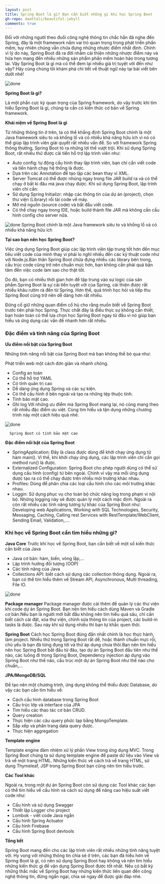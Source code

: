 ```yaml
---
layout: post
title: Spring Boot là gì? Bạn cần biết những gì khi học Spring Boot
gh-repo: daattali/beautiful-jekyll
comments: true
---
```


Đối với những người theo đuổi công nghệ thông tin chắc hẳn đã nghe đến Spring, đây là một framework nắm vai trò quan trọng trong phát triển phần mềm, tuy nhiên chúng vẫn chứa đựng những nhược điểm nhất định. Chính vì lý do này, Spring Boot đã ra đời nhằm cải thiện những nhược điểm này và hứa hẹn mang đến nhiều những sản phẩm phần mềm hoàn hảo trong tương lai. Vậy Spring Boot là gì mà có thể đem lại nhiều giá trị tuyệt vời đến như vậy? Hãy cùng chúng tôi khám phá chi tiết về thuật ngữ này tại bài viết bên dưới nhé!

![done](/assets/img/Spring-Boot.jpg)

**Spring Boot là gì?**


Là một phần cực kỳ quan trọng của Spring framework, do vậy trước khi tìm hiểu Spring Boot là gì, chúng ta cần có kiến thức cơ bản về Spring framework.

**Khái niệm về Spring Boot là gì**

Từ những thông tin ở trên, ta có thể khẳng định Spring Boot chính là một Java framework siêu to và khổng lồ và có nhiều khả năng hữu ích vì nó có thể giúp lập trình viên giải quyết rất nhiều vấn đề. So với framework Spring thông thường, Spring Boot tỏ ra những lợi thế vượt trội. Khi sử dụng Spring Boot, rất nhiều thứ được cải tiến hỗ trợ lập trình viên như:

* Auto config: tự động cấu hình thay lập trình viên, bạn chỉ cần viết code và tiến hành chạy hệ thống là được.
* Dựa trên các Annotation để tạo lập các bean thay vì XML.
* Server Tomcat có thể được nhúng ngay trong file JAR build ra và có thể chạy ở bất kì đâu mà java chạy được.
Khi sử dụng Spring Boot, lập trình viên chỉ cần:
* Sử dụng Spring Initializr: nhập các thông tin của dự án (project), chọn thư viện (Library) rồi tải code về máy.
* Mở mã nguồn (source code) và bắt đầu viết code.
* Có thể chạy ngay trong IDE, hoặc build thành file JAR mà không cần cấu hình config cho server nữa.

![done](/assets/img/Spring-Boot1.png)
    Spring Boot chính là một Java framework siêu to và khổng lồ và có nhiều khả năng hữu ích

**Tại sao bạn nên học Spring Boot?**

Việc ứng dụng Spring Boot giúp các lập trình viên tập trung tốt hơn đến mục tiêu viết code của mình thay vì phải lo nghĩ nhiều đến các kỹ thuật code như với Node.js.Bản thân Spring Boot chứa đựng nhiều các library bên trong, cấu trúc code cũng trở nên chuẩn mực hơn, bạn không cần phải quá bận tâm đến việc code làm sao cho thật tốt.

Do đó, bạn có nhiều thời gian hơn để tập trung vào sự logic của sản phẩm.Spring Boot là sự cải tiến tuyệt vời của Spring, cải thiện được rất nhiều khâu rườm rà đến từ Spring. Hơn thế, quá trình học hỏi và tiếp thu Spring Boot cũng trở nên dễ dàng hơn rất nhiều.

Đừng cố giữ những quan điểm cổ hủ cho rằng muốn biết về Spring Boot trước tiên phải học Spring. Thực chất đây là điều thực sự không cần thiết, bạn hoàn toàn có thể lựa chọn học Spring Boot ngay từ đầu vì nó giúp bạn hiểu và ứng dụng các vấn đề nhanh hơn rất nhiều.

### Đặc điểm và tính năng của Spring Boot

**Ưu điểm nổi bật của Spring Boot**

Những tính năng nổi bật của Spring Boot mà bạn không thể bỏ qua như:

Phát triển web một cách đơn giản và nhanh chóng.
* Config an toàn
* Có thể hỗ trợ YAML
* Có tính quản trị cao
* Dễ dàng ứng dụng Spring và các sự kiện.
* Có thể cấu hình ở bên ngoài và tạo ra những tệp thuộc tính.
* Tính bảo mật cao.
* Ghi log
Với những ưu điểm mà Spring Boot mang lại, nó cũng mang theo rất nhiều đặc điểm ưu việt. Cùng tìm hiểu và tận dụng những chương trình này một cách hiệu quả nhé.

![done](/assets/img/Spring-Boot3.jpg)

      Spring Boot có tính bảo mật cao
      
**Đặc điểm nổi bật của Spring Boot**

* SpringApplication: Đây là class được dùng để khởi chạy ứng dụng từ hàm main(). Vì thế, khi khởi chạy ứng dụng, các lập trình viên chỉ cần gọi method run() là được. 
* Externalized Configuration: Spring Boot cho phép người dùng có thể sử dụng cấu hình (config) từ bên ngoài. Chính vì vậy mà mỗi ứng dụng được tạo ra có thể chạy được   trên nhiều môi trường khác nhau. 
* Profiles: Dùng để phân chia các loại cấu hình cho các môi trường khác nhau.
* Loggin: Sử dụng phục vụ cho toàn bộ chức năng log trong phạm vi nội bộ. Những logging này sẽ được quản lý một cách mặc định.
Ngoài ra còn rất nhiều các tính năng tương tự khác của Spring Boot như: Developing web Applications, Working with SQL Technologies, Security, Messaging, Caching, Calling rest Services with RestTemplate/WebClient, Sending Email, Validation,…. 

### Khi học về Spring Boot cần tìm hiểu những gì?

**Java Core**
Trước khi học về Spring Boot, bạn cần biết về một số kiến thức cần biết của Java
* Java cơ bản: hàm, biến, vòng lặp,...
* Lập trình hướng đối tượng (OOP)
* Các tính năng của Java
* Collections API: biết cách sử dụng các collection thông dụng.
Ngoài ra, bạn có thể tìm hiểu thêm về Stream API, Asynchronous, Multi threading, File IO.

![done](/assets/img/Spring-Boot4.png)

**Package manager**
Package manager được cài thêm để quản lý các thư viện khi code dự án Spring Boot. Bạn nên tìm hiểu cách dùng Maven và Gradle cơ bản.Nếu bạn là người mới bắt đầu không nên tìm hiểu quá sâu, chỉ cần biết cách cài đặt, xóa thư viện, chỉnh sửa thông tin của project, các build-in tasks là được. Sau này khi sử dụng nhiều thì bạn tự khắc quen thôi.

**Spring Boot**
Cách học Spring Boot đúng đắn nhất chính là học thực hành, làm project. Nhiều thứ trong Spring Boot rất dễ, hoặc thành chuẩn mực rồi, chủ yếu là bạn đã từng đụng tới và thử áp dụng chưa thôi.Bạn nên tìm hiểu nên học Spring Boot bắt đầu từ đâu, tạo dự án Spring Boot đầu tiên như thế nào, các luồng đi trong Spring Boot, Dependency injection áp dụng vào Spring Boot như thế nào, cấu trúc một dự án Spring Boot như thế nào cho chuẩn,...

**JPA/MongoDB/SQL**

Để tạo nên một chương trình, ứng dụng không thể thiếu được Database, do vậy các bạn cần tìm hiểu về:
* Cách cấu hình database trong Spring Boot
* Cấu trúc lớp và interface của JPA
* Tìm hiểu các thao tác cơ bản CRUD.
* Query creation
* Thực hiện các câu query phức tạp bằng MongoTemplate.
* Sắp xếp và phân trang data query được.
* Thực hiện aggregation
  
**Template engine**

Template engine đảm nhiệm xử lý phần View trong ứng dụng MVC. Trong Spring Boot chúng ta sử dụng template engine để paste dữ liệu vào View và trả về một trang HTML. Những kiến thức về cách trả về trang HTML, sử dụng Thymeleaf, JSP trong Spring Boot bạn cũng nên tìm hiểu trước.

**Các Tool khác**

Ngoài ra, trong một dự án Spring Boot còn sử dụng các Tool khác các bạn có thể tìm hiểu về cấu hình và cách sử dụng để nâng cao hiệu suất viết code như:
* Cấu hình và sử dụng Swagger
* Thiết lập Logger cho project
* Lombok - viết code Java ngắn
* Cấu hình Spring Actuator
* Cấu hình Firebase
* Cấu hình Spring Boot devtools

**Tổng kết**

Spring Boot mang đến cho các lập trình viên rất nhiều những tính năng tuyệt vời. Hy vọng với những thông tin chia sẻ ở trên, các bạn đã hiểu hơn về Spring Boot là gì, có nên sử dụng Spring Boot hay không và nên tìm hiểu những kiến thức gì để vận dụng Spring Boot được tốt nhất. Nếu có bất kỳ những thắc mắc về Spring Boot hay những kiến thức liên quan đến công nghệ thông tin, đừng ngần ngại, chia sẻ ngay để được giải đáp nhé.
